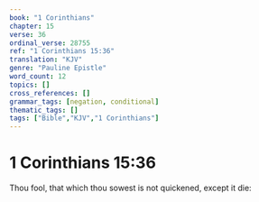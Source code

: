 ```yaml
---
book: "1 Corinthians"
chapter: 15
verse: 36
ordinal_verse: 28755
ref: "1 Corinthians 15:36"
translation: "KJV"
genre: "Pauline Epistle"
word_count: 12
topics: []
cross_references: []
grammar_tags: [negation, conditional]
thematic_tags: []
tags: ["Bible","KJV","1 Corinthians"]
---
```


# 1 Corinthians 15:36

Thou fool, that which thou sowest is not quickened, except it die:
